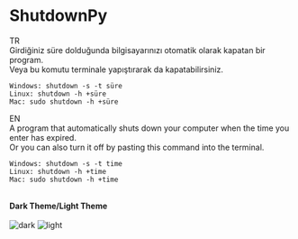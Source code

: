 # ShutdownPy
TR
<br>
Girdiğiniz süre dolduğunda bilgisayarınızı otomatik olarak kapatan bir program.
<br>
Veya bu komutu terminale yapıştırarak da kapatabilirsiniz.

    Windows: shutdown -s -t süre
    Linux: shutdown -h +süre
    Mac: sudo shutdown -h +süre
EN
<br>
A program that automatically shuts down your computer when the time you enter has expired.
<br>
Or you can also turn it off by pasting this command into the terminal.

    Windows: shutdown -s -t time
    Linux: shutdown -h +time
    Mac: sudo shutdown -h +time


<br><strong>Dark Theme/Light Theme</strong><br><br>
![dark](https://user-images.githubusercontent.com/84205690/211172393-dbd9c856-7612-42aa-9eec-a4c1a6cf9e04.png)
![light](https://user-images.githubusercontent.com/84205690/211172396-945056a6-36df-4bdd-b1d9-be6c1324048e.png)
